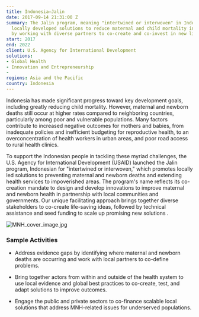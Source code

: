 ```yaml
---
title: Indonesia—Jalin
date: 2017-09-14 21:31:00 Z
summary: The Jalin program, meaning "intertwined or interwoven" in Indonesian, promotes
  locally developed solutions to reduce maternal and child mortality in Indonesia
  by working with diverse partners to co-create and co-invest in new life-saving ideas.
start: 2017
end: 2022
client: U.S. Agency for International Development
solutions:
- Global Health
- Innovation and Entrepreneurship
- 
regions: Asia and the Pacific
country: Indonesia
---
```


Indonesia has made significant progress toward key development goals, including greatly reducing child mortality. However, maternal and newborn deaths still occur at higher rates compared to neighboring countries, particularly among poor and vulnerable populations. Many factors contribute to increased negative outcomes for mothers and babies, from inadequate policies and inefficient budgeting for reproductive health, to an overconcentration of health workers in urban areas, and poor road access to rural health clinics.

To support the Indonesian people in tackling these myriad challenges, the U.S. Agency for International Development (USAID) launched the Jalin program, Indonesian for "intertwined or interwoven," which promotes locally led solutions to preventing maternal and newborn deaths and extending health services to impoverished areas. The program's name reflects its co-creation mandate to design and develop innovations to improve maternal and newborn health in partnership with local communities and governments.  Our unique facilitating approach brings together diverse stakeholders to co-create life-saving ideas, followed by technical assistance and seed funding to scale up promising new solutions .

![MNH_cover_image.jpg](/uploads/MNH_cover_image.jpg)

### Sample Activities

* Address evidence gaps by identifying where maternal and newborn deaths are occurring and work with local partners to co-define problems.

* Bring together actors from within and outside of the health system to use local evidence and global best practices to co-create, test, and adapt solutions to improve outcomes.

* Engage the public and private sectors to co-finance scalable local solutions that address MNH-related issues for underserved populations.